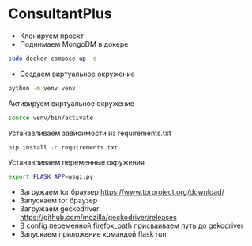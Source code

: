 # ConsultantPlus

* Клонируем проект
* Поднимаем MongoDM в докере
```bash
sudo docker-compose up -d
```
* Создаем виртуальное окружение 
```bash
python -m venv venv
```
Активируем виртуальное окружение
```bash
source venv/bin/activate
```
Устанавливаем зависимости из requirements.txt
```bash
pip install -r requirements.txt
```
Устанавливаем переменные окружения
```bash
export FLASK_APP=wsgi.py
```
* Загружаем tor браузер https://www.torproject.org/download/
* Запускаем tor браузер
* Загружаем geckodriver https://github.com/mozilla/geckodriver/releases
* В config переменной firefox_path присваиваем путь до gekodriver
* Запускаем приложение командой flask run
